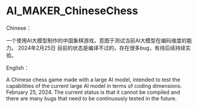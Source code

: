 # AI_MAKER_ChineseChess

Chinese：

一个使用AI大模型制作的中国象棋游戏，意图于测试当前AI大模型在编码维度的能力。
2024年2月25日 目前的状态是编译不过的，存在很多bug，有待后续持续实验。


English：


A Chinese chess game made with a large AI model, intended to test the capabilities of the current large AI model in terms of coding dimensions. February 25, 2024. The current status is that it cannot be compiled and there are many bugs that need to be continuously tested in the future.
